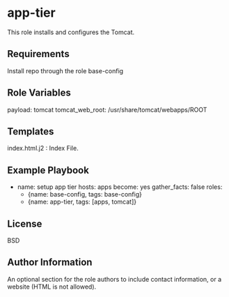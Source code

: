 app-tier
=========

This role installs and configures the Tomcat.

Requirements
------------

Install repo through the role base-config 

Role Variables
--------------

payload: tomcat
tomcat_web_root: /usr/share/tomcat/webapps/ROOT

Templates
------------

index.html.j2 : Index File.

Example Playbook
----------------

   - name: setup app tier
     hosts: apps
     become: yes
     gather_facts: false
     roles:
      - {name: base-config, tags: base-config}
      - {name: app-tier, tags: [apps, tomcat]}
 
License
-------

BSD

Author Information
------------------

An optional section for the role authors to include contact information, or a website (HTML is not allowed).

